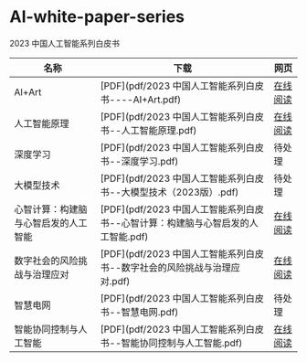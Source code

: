 # AI-white-paper-series
2023 中国人工智能系列白皮书

| 名称                                 | 下载                                                         | 网页                                                      |
| ------------------------------------ | ------------------------------------------------------------ | --------------------------------------------------------- |
| Al+Art                               | [PDF](pdf/2023 中国人工智能系列白皮书----AI+Art.pdf)         | [在线阅读](./web/数字社会的风险挑战与治理应对.html)       |
| 人工智能原理                         | [PDF](pdf/2023 中国人工智能系列白皮书--人工智能原理.pdf)     | [在线阅读](web/人工智能原理.html)                         |
| 深度学习                             | [PDF](pdf/2023 中国人工智能系列白皮书--深度学习.pdf)         | 待处理                                                    |
| 大模型技术                           | [PDF](pdf/2023 中国人工智能系列白皮书--大模型技术（2023版）.pdf) | 待处理                                                    |
| 心智计算：构建脑与心智启发的人工智能 | [PDF](pdf/2023 中国人工智能系列白皮书--心智计算：构建脑与心智启发的人工智能.pdf) | [在线阅读](web/心智计算：构建脑与心智启发的人工智能.html) |
| 数字社会的风险挑战与治理应对         | [PDF](pdf/2023 中国人工智能系列白皮书--数字社会的风险挑战与治理应对.pdf) | [在线阅读](web/数字社会的风险挑战与治理应对.html)         |
| 智慧电网                             | [PDF](pdf/2023 中国人工智能系列白皮书--智慧电网.pdf)         | 待处理                                                    |
| 智能协同控制与人工智能               | [PDF](pdf/2023 中国人工智能系列白皮书--智能协同控制与人工智能.pdf) | [在线阅读](web/智能协同控制与人工智能.html)               |

